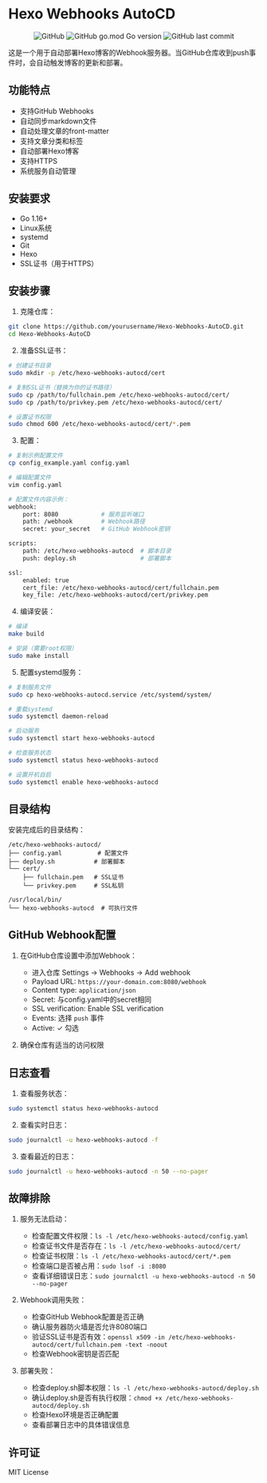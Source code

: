 # Hexo Webhooks AutoCD

<div align="center">

![GitHub](https://img.shields.io/github/license/ssddffaa/Hexo-Webhooks-AutoCD)
![GitHub go.mod Go version](https://img.shields.io/github/go-mod/go-version/ssddffaa/Hexo-Webhooks-AutoCD)
![GitHub last commit](https://img.shields.io/github/last-commit/ssddffaa/Hexo-Webhooks-AutoCD)

</div>

这是一个用于自动部署Hexo博客的Webhook服务器。当GitHub仓库收到push事件时，会自动触发博客的更新和部署。

## 功能特点

- 支持GitHub Webhooks
- 自动同步markdown文件
- 自动处理文章的front-matter
- 支持文章分类和标签
- 自动部署Hexo博客
- 支持HTTPS
- 系统服务自动管理

## 安装要求

- Go 1.16+
- Linux系统
- systemd
- Git
- Hexo
- SSL证书（用于HTTPS）

## 安装步骤

1. 克隆仓库：
```bash
git clone https://github.com/yourusername/Hexo-Webhooks-AutoCD.git
cd Hexo-Webhooks-AutoCD
```

2. 准备SSL证书：
```bash
# 创建证书目录
sudo mkdir -p /etc/hexo-webhooks-autocd/cert

# 复制SSL证书（替换为你的证书路径）
sudo cp /path/to/fullchain.pem /etc/hexo-webhooks-autocd/cert/
sudo cp /path/to/privkey.pem /etc/hexo-webhooks-autocd/cert/

# 设置证书权限
sudo chmod 600 /etc/hexo-webhooks-autocd/cert/*.pem
```

3. 配置：
```bash
# 复制示例配置文件
cp config_example.yaml config.yaml

# 编辑配置文件
vim config.yaml

# 配置文件内容示例：
webhook:
    port: 8080            # 服务监听端口
    path: /webhook        # Webhook路径
    secret: your_secret   # GitHub Webhook密钥

scripts:
    path: /etc/hexo-webhooks-autocd  # 脚本目录
    push: deploy.sh                  # 部署脚本

ssl:
    enabled: true
    cert_file: /etc/hexo-webhooks-autocd/cert/fullchain.pem
    key_file: /etc/hexo-webhooks-autocd/cert/privkey.pem
```

4. 编译安装：
```bash
# 编译
make build

# 安装（需要root权限）
sudo make install
```

5. 配置systemd服务：
```bash
# 复制服务文件
sudo cp hexo-webhooks-autocd.service /etc/systemd/system/

# 重载systemd
sudo systemctl daemon-reload

# 启动服务
sudo systemctl start hexo-webhooks-autocd

# 检查服务状态
sudo systemctl status hexo-webhooks-autocd

# 设置开机自启
sudo systemctl enable hexo-webhooks-autocd
```

## 目录结构

安装完成后的目录结构：
```
/etc/hexo-webhooks-autocd/
├── config.yaml          # 配置文件
├── deploy.sh           # 部署脚本
└── cert/
    ├── fullchain.pem   # SSL证书
    └── privkey.pem     # SSL私钥

/usr/local/bin/
└── hexo-webhooks-autocd  # 可执行文件
```

## GitHub Webhook配置

1. 在GitHub仓库设置中添加Webhook：
   - 进入仓库 Settings -> Webhooks -> Add webhook
   - Payload URL: `https://your-domain.com:8080/webhook`
   - Content type: `application/json`
   - Secret: 与config.yaml中的secret相同
   - SSL verification: Enable SSL verification
   - Events: 选择 `push` 事件
   - Active: ✓ 勾选

2. 确保仓库有适当的访问权限

## 日志查看

1. 查看服务状态：
```bash
sudo systemctl status hexo-webhooks-autocd
```

2. 查看实时日志：
```bash
sudo journalctl -u hexo-webhooks-autocd -f
```

3. 查看最近的日志：
```bash
sudo journalctl -u hexo-webhooks-autocd -n 50 --no-pager
```

## 故障排除

1. 服务无法启动：
   - 检查配置文件权限：`ls -l /etc/hexo-webhooks-autocd/config.yaml`
   - 检查证书文件是否存在：`ls -l /etc/hexo-webhooks-autocd/cert/`
   - 检查证书权限：`ls -l /etc/hexo-webhooks-autocd/cert/*.pem`
   - 检查端口是否被占用：`sudo lsof -i :8080`
   - 查看详细错误日志：`sudo journalctl -u hexo-webhooks-autocd -n 50 --no-pager`

2. Webhook调用失败：
   - 检查GitHub Webhook配置是否正确
   - 确认服务器防火墙是否允许8080端口
   - 验证SSL证书是否有效：`openssl x509 -in /etc/hexo-webhooks-autocd/cert/fullchain.pem -text -noout`
   - 检查Webhook密钥是否匹配

3. 部署失败：
   - 检查deploy.sh脚本权限：`ls -l /etc/hexo-webhooks-autocd/deploy.sh`
   - 确认deploy.sh是否有执行权限：`chmod +x /etc/hexo-webhooks-autocd/deploy.sh`
   - 检查Hexo环境是否正确配置
   - 查看部署日志中的具体错误信息

## 许可证

MIT License 